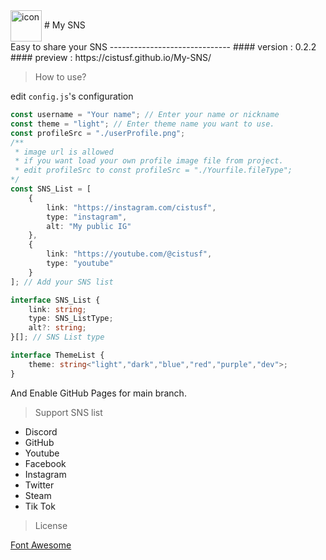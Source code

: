 <img width="50" src="./.gitImg/icon.png" alt="icon" align="center" />  
# My SNS
<br/>
Easy to share your SNS
------------------------------
#### version : 0.2.2
#### preview : https://cistusf.github.io/My-SNS/

> How to use?  

edit `config.js`'s configuration

```typescript
const username = "Your name"; // Enter your name or nickname
const theme = "light"; // Enter theme name you want to use.
const profileSrc = "./userProfile.png"; 
/**
 * image url is allowed
 * if you want load your own profile image file from project.
 * edit profileSrc to const profileSrc = "./Yourfile.fileType";
*/
const SNS_List = [
    {
        link: "https://instagram.com/cistusf",
        type: "instagram",
        alt: "My public IG"
    },
    {
        link: "https://youtube.com/@cistusf",
        type: "youtube"
    }
]; // Add your SNS list

interface SNS_List {
    link: string;
    type: SNS_ListType;
    alt?: string;
}[]; // SNS List type

interface ThemeList {
    theme: string<"light","dark","blue","red","purple","dev">;
} 
```
And Enable GitHub Pages for main branch.

> Support SNS list

* Discord
* GitHub
* Youtube
* Facebook
* Instagram
* Twitter
* Steam
* Tik Tok

> License

[Font Awesome](https://fontawesome.com/license)